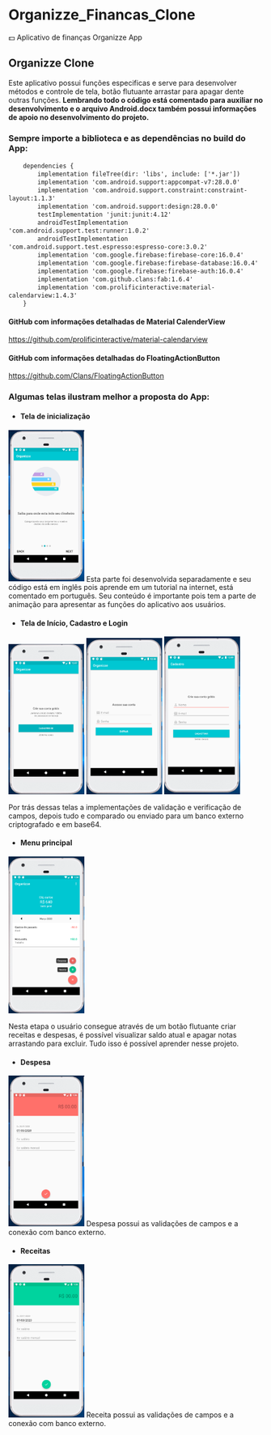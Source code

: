 # Organizze_Financas_Clone
:dollar: Aplicativo de finanças Organizze App 

## Organizze Clone

Este aplicativo possui funções especificas e serve para desenvolver métodos e controle de tela, botão flutuante arrastar para apagar dente
outras funções. **Lembrando todo o código está comentado para auxiliar no desenvolvimento e o arquivo Android.docx também possui informações
de apoio no desenvolvimento do projeto.**

### Sempre importe a biblioteca e as dependências no build do App:

        dependencies {
            implementation fileTree(dir: 'libs', include: ['*.jar'])
            implementation 'com.android.support:appcompat-v7:28.0.0'
            implementation 'com.android.support.constraint:constraint-layout:1.1.3'
            implementation 'com.android.support:design:28.0.0'
            testImplementation 'junit:junit:4.12'
            androidTestImplementation 'com.android.support.test:runner:1.0.2'
            androidTestImplementation 'com.android.support.test.espresso:espresso-core:3.0.2'
            implementation 'com.google.firebase:firebase-core:16.0.4'
            implementation 'com.google.firebase:firebase-database:16.0.4'
            implementation 'com.google.firebase:firebase-auth:16.0.4'
            implementation 'com.github.clans:fab:1.6.4'
            implementation 'com.prolificinteractive:material-calendarview:1.4.3'
        }

#### GitHub com informações detalhadas de Material CalenderView
https://github.com/prolificinteractive/material-calendarview

#### GitHub com informações detalhadas do FloatingActionButton
https://github.com/Clans/FloatingActionButton



### Algumas telas ilustram melhor a proposta do App:
- #### Tela de inicialização
<img src="/Organizze financas/Prints_tela/Organizze1.png" width="150">
Esta parte foi desenvolvida separadamente e seu código está em inglês pois aprende em um tutorial na internet, está comentado em português.
Seu conteúdo é importante pois tem a parte de animação para apresentar as funções do aplicativo aos usuários.

- #### Tela de Início, Cadastro e Login

<img src="/Organizze financas/Prints_tela/Organizze2.png" width="150"> <img src="/Organizze financas/Prints_tela/Organizze3.png" width="150"> <img src="/Organizze financas/Prints_tela/Organizze4.png" width="150">

Por trás dessas telas a implementações de validação e verificação de campos, depois tudo e comparado ou enviado para um banco externo
criptografado e em base64.

- #### Menu principal

<img src="/Organizze financas/Prints_tela/Organizze5.png" width="150">

Nesta etapa o usuário consegue através de um botão flutuante criar receitas e despesas, é possível visualizar saldo atual e apagar notas arrastando para excluir. Tudo isso é possível aprender nesse projeto.

- #### Despesa

<img src="/Organizze financas/Prints_tela/Organizze6.png" width="150">
Despesa possui as validações de campos e a conexão com banco externo.

- #### Receitas 

<img src="/Organizze financas/Prints_tela/Organizze7.png" width="150">
Receita possui as validações de campos e a conexão com banco externo.
